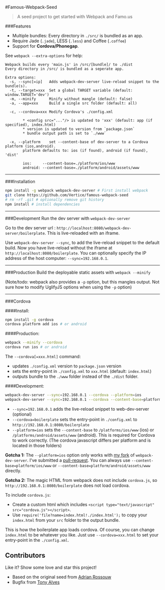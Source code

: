 #Famous-Webpack-Seed
> A seed project to get started with Webpack and Famo.us

###Features

* Multiple bundles: Every directory in `./src/` is bundled as an app.
* Require Jade (`.jade`), LESS (`.less`) and Coffee (`.coffee`)
* Support for **Cordova/Phonegap**.

See `webpack --extra-options` for help:

```
Webpack builds every 'main.js' in /src/[bundle]/ to ./dist
Every directory in /src/ is bundled as a seperate app.

Extra options:
  -s, --sync[=ip]   Adds webpack-dev-server live-reload snippet to the bundle(s).
  -t, --target=xxx  Set a global TARGET variable (default: window.TARGET='dev')
  -m, --minify      Minify without mangle (default: false)
  -a, --app=xxx     Build a single src folder (default: all)

  -c, --cordova=xxx Modify Cordova's ./config.xml
        
        * <config src="..."/> is updated to 'xxx' (default: app (if specified), index.html)
        * version is updated to version from `package.json`
        * bundle output path is set to `./www`

  -x, --platform    set --content-base of dev-server to a Cordova platform (ios,android).
        platform defaults to: ios (if found), android (if found), 'dist'

        ios:     --content-base=./platform/ios/www
        android: --content-base=./platform/android/assets/www

```

---

###Installation

```bash
npm install -g webpack webpack-dev-server # First install webpack
git clone https://github.com/Vertice/famous-webpack-seed
# rm -rf .git # optionally remove git history
npm install # install dependencies
```

---

###Development
Run the dev server with ```webpack-dev-server```

Go to the dev server url : ```http://localhost:8080/webpack-dev-server/boilerplate```. This is live-reloaded with an iframe.

Use ```webpack-dev-server --sync```, to add the live-reload snippet to the default build. Now you have live-reload without the iframe at ```http://localhost:8080/boilerplate```. You can optionally specify the IP address of the host computer: `--sync=192.168.0.1`.

---

###Production
Build the deployable static assets with ```webpack --minify```


(Note/todo: webpack also provides a `-p` option, but this mangles output. Not sure how to modify UglifyJS options when using the `-p` option)

---

###Cordova 

####Install:
```bash
npm install -g cordova
cordova platform add ios # or android
```

####Production:
```bash
webpack --minify --cordova
cordova run ios # or android
```

The `--cordova[=xxx.html]` command:

* updates `./config.xml` version to `package.json` version
* sets the entry-point in `./config.xml` to `xxx.html` (default: `index.html`)
* outputs bundle to the `./www` folder instead of the `./dist` folder.

####Development:
```bash
webpack-dev-server --sync=192.168.0.1 --cordova --platform=ios
webpack-dev-server --sync=192.168.0.1 --cordova --content-base=platform/ios/www #alternative
```

* `--sync=192.168.0.1` adds the live-reload snippet to web-dev-server (optional)
* `--cordova=boilerplate` sets the entry-point in `./config.xml` to `http://192.168.0.1:8080/boilerplate` 
* `--platform=ios` sets the `--content-base` to `/platforms/ios/www` (ios) or `/platforms/android/assets/www` (android). This is required for Cordova to work correctly. (The cordova javascript differs per platform and is located in those folders)

**Gotcha 1:** The `--platform=ios` option only works with [my fork](https://github.com/markmarijnissen/webpack-dev-server) of `webpack-dev-server`. I've submitted a [pull-request](https://github.com/webpack/webpack-dev-server/pull/41). You can always use `--content-base=platform/ios/www` or `--content-base=platform/android/assets/www` directly.

**Gotcha 2:** The magic HTML from webpack does not include `cordova.js`, so `http://192.168.0.1:8080/boilerplate` does not load cordova. 

To include `cordova.js`:

* Create a custom html which includes `<script type="text/javascript" src="cordova.js"></script>`. 
* Use `require('file?name=index.html!./index.html');` to copy your `index.html` from your `src` folder to the output bundle. 

This is how the boilerplate app loads cordova. Of course, you can change `index.html` to be whatever you like. Just use `--cordova=xxx.html` to set your entry-point in the `./config.xml`.

## Contributors

Like it? Show some love and star this project!

* Based on the original seed from [Adrian Rossouw](https://github.com/Vertice/famous-webpack-seed)
* Bugfix from [Tony Alves](https://github.com/talves/)